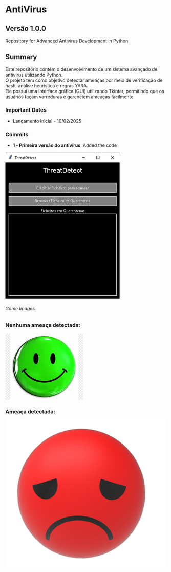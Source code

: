 # AntiVirus 
## Versão 1.0.0

Repository for Advanced Antivirus Development in Python

## Summary

Este repositório contém o desenvolvimento de um sistema avançado de antivírus utilizando Python.  
O projeto tem como objetivo detectar ameaças por meio de verificação de hash, análise heurística e regras YARA.  
Ele possui uma interface gráfica (GUI) utilizando Tkinter, permitindo que os usuários façam varreduras e gerenciem ameaças facilmente.

### Important Dates

* Lançamento inicial - 10/02/2025

### Commits

- **1 - Primeira versão do antivírus**: Added the code



![Antivirus](Antivirus.png)

###### Game Images

### Nenhuma ameaça detectada:
![Happy Face](feliz.png)

### Ameaça detectada:
![Sad Face](triste.png)

